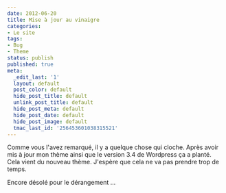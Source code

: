 ```yaml
---
date: 2012-06-20
title: Mise à jour au vinaigre
categories:
- Le site
tags:
- Bug
- Theme
status: publish
published: true
meta:
  _edit_last: '1'
  layout: default
  post_color: default
  hide_post_title: default
  unlink_post_title: default
  hide_post_meta: default
  hide_post_date: default
  hide_post_image: default
  tmac_last_id: '256453601038315521'
---
```

Comme vous l'avez remarqué, il y a quelque chose qui cloche. Après avoir mis à jour mon thème ainsi que le version 3.4 de Wordpress ça a planté. Cela vient du nouveau thème. J'espère que cela ne va pas prendre trop de temps.

Encore désolé pour le dérangement ...
